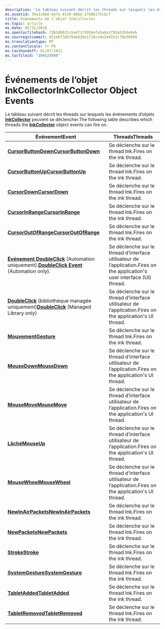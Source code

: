 ```yaml
---
description: 'Le tableau suivant décrit les threads sur lesquels les événements d’objets InkCollector peuvent se déclencher. EventThreadsCursorButtonDownFires sur le thread d’encre. CursorButtonUpFires sur le thread d’encre. CursorDownFires sur le thread d’encre. CursorInRangeFires sur le thread d’encre. CursorOutOfRangeFires sur le thread d’encre. Événement DoubleClick (Automation uniquement). Se déclenche sur le thread d’interface utilisateur de l’application. DoubleClick (bibliothèque managée uniquement) est déclenché sur le thread d’interface utilisateur de l’application. GestureFires sur le thread d’encre. MouseDownFires sur le thread d’interface utilisateur de l’application. MouseMoveFires sur le thread d’interface utilisateur de l’application. MouseUpFires sur le thread d’interface utilisateur de l’application. MouseWheelFires sur le thread d’interface utilisateur de l’application. NewInAirPacketsFires sur le thread d’encre. NewPacketsFires sur le thread d’encre. StrokeFires sur l’encre thread.SystemGestureFires sur le thread d’encre. TabletAddedFires sur le thread d’encre. TabletRemovedFires sur le thread d’encre. '
ms.assetid: 39a1c868-eb7e-4139-806d-27d86175cbcf
title: Événements de l’objet InkCollector
ms.topic: article
ms.date: 05/31/2018
ms.openlocfilehash: 73b5d0031c6a471f3958efa5a8a1f95a5150e8eb
ms.sourcegitcommit: 831e8f3db78ab820e1710cede244553c70e50500
ms.translationtype: MT
ms.contentlocale: fr-FR
ms.lasthandoff: 01/07/2021
ms.locfileid: "104525948"
---
```

# <a name="inkcollector-object-events"></a><span data-ttu-id="cca96-103">Événements de l’objet InkCollector</span><span class="sxs-lookup"><span data-stu-id="cca96-103">InkCollector Object Events</span></span>

<span data-ttu-id="cca96-104">Le tableau suivant décrit les threads sur lesquels les événements d’objets [**InkCollector**](inkcollector-class.md) peuvent se déclencher.</span><span class="sxs-lookup"><span data-stu-id="cca96-104">The following table describes which threads the [**InkCollector**](inkcollector-class.md) object events can fire on.</span></span>



| <span data-ttu-id="cca96-105">Événement</span><span class="sxs-lookup"><span data-stu-id="cca96-105">Event</span></span>                                                                              | <span data-ttu-id="cca96-106">Threads</span><span class="sxs-lookup"><span data-stu-id="cca96-106">Threads</span></span>                                                           |
|------------------------------------------------------------------------------------|-------------------------------------------------------------------|
| [<span data-ttu-id="cca96-107">**CursorButtonDown**</span><span class="sxs-lookup"><span data-stu-id="cca96-107">**CursorButtonDown**</span></span>](inkcollector-cursorbuttondown.md)                          | <span data-ttu-id="cca96-108">Se déclenche sur le thread Ink.</span><span class="sxs-lookup"><span data-stu-id="cca96-108">Fires on the ink thread.</span></span><br/>                               |
| [<span data-ttu-id="cca96-109">**CursorButtonUp**</span><span class="sxs-lookup"><span data-stu-id="cca96-109">**CursorButtonUp**</span></span>](inkcollector-cursorbuttonup.md)                              | <span data-ttu-id="cca96-110">Se déclenche sur le thread Ink.</span><span class="sxs-lookup"><span data-stu-id="cca96-110">Fires on the ink thread.</span></span><br/>                               |
| [<span data-ttu-id="cca96-111">**CursorDown**</span><span class="sxs-lookup"><span data-stu-id="cca96-111">**CursorDown**</span></span>](inkcollector-cursordown.md)                                      | <span data-ttu-id="cca96-112">Se déclenche sur le thread Ink.</span><span class="sxs-lookup"><span data-stu-id="cca96-112">Fires on the ink thread.</span></span><br/>                               |
| [<span data-ttu-id="cca96-113">**CursorInRange**</span><span class="sxs-lookup"><span data-stu-id="cca96-113">**CursorInRange**</span></span>](inkcollector-cursorinrange.md)                                | <span data-ttu-id="cca96-114">Se déclenche sur le thread Ink.</span><span class="sxs-lookup"><span data-stu-id="cca96-114">Fires on the ink thread.</span></span><br/>                               |
| [<span data-ttu-id="cca96-115">**CursorOutOfRange**</span><span class="sxs-lookup"><span data-stu-id="cca96-115">**CursorOutOfRange**</span></span>](inkcollector-cursoroutofrange.md)                          | <span data-ttu-id="cca96-116">Se déclenche sur le thread Ink.</span><span class="sxs-lookup"><span data-stu-id="cca96-116">Fires on the ink thread.</span></span><br/>                               |
| <span data-ttu-id="cca96-117">[**Événement DoubleClick**](inkcollector-doubleclick.md) (Automation uniquement).</span><span class="sxs-lookup"><span data-stu-id="cca96-117">[**DoubleClick Event**](inkcollector-doubleclick.md) (Automation only).</span></span>           | <span data-ttu-id="cca96-118">Se déclenche sur le thread d’interface utilisateur de l’application.</span><span class="sxs-lookup"><span data-stu-id="cca96-118">Fires on the application's user interface (UI) thread.</span></span><br/> |
| <span data-ttu-id="cca96-119">[**DoubleClick**](/previous-versions/ms567614(v=vs.100)) (bibliothèque managée uniquement)</span><span class="sxs-lookup"><span data-stu-id="cca96-119">[**DoubleClick**](/previous-versions/ms567614(v=vs.100)) (Managed Library only)</span></span> | <span data-ttu-id="cca96-120">Se déclenche sur le thread d’interface utilisateur de l’application.</span><span class="sxs-lookup"><span data-stu-id="cca96-120">Fires on the application's UI thread.</span></span><br/>                  |
| [<span data-ttu-id="cca96-121">**Mouvement**</span><span class="sxs-lookup"><span data-stu-id="cca96-121">**Gesture**</span></span>](inkcollector-gesture.md)                                            | <span data-ttu-id="cca96-122">Se déclenche sur le thread Ink.</span><span class="sxs-lookup"><span data-stu-id="cca96-122">Fires on the ink thread.</span></span><br/>                               |
| [<span data-ttu-id="cca96-123">**MouseDown**</span><span class="sxs-lookup"><span data-stu-id="cca96-123">**MouseDown**</span></span>](inkcollector-mousedown.md)                                        | <span data-ttu-id="cca96-124">Se déclenche sur le thread d’interface utilisateur de l’application.</span><span class="sxs-lookup"><span data-stu-id="cca96-124">Fires on the application's UI thread.</span></span><br/>                  |
| [<span data-ttu-id="cca96-125">**MouseMove**</span><span class="sxs-lookup"><span data-stu-id="cca96-125">**MouseMove**</span></span>](inkcollector-mousemove.md)                                        | <span data-ttu-id="cca96-126">Se déclenche sur le thread d’interface utilisateur de l’application.</span><span class="sxs-lookup"><span data-stu-id="cca96-126">Fires on the application's UI thread.</span></span><br/>                  |
| [<span data-ttu-id="cca96-127">**Lâché**</span><span class="sxs-lookup"><span data-stu-id="cca96-127">**MouseUp**</span></span>](inkcollector-mouseup.md)                                            | <span data-ttu-id="cca96-128">Se déclenche sur le thread d’interface utilisateur de l’application.</span><span class="sxs-lookup"><span data-stu-id="cca96-128">Fires on the application's UI thread.</span></span><br/>                  |
| [<span data-ttu-id="cca96-129">**MouseWheel**</span><span class="sxs-lookup"><span data-stu-id="cca96-129">**MouseWheel**</span></span>](inkcollector-mousewheel.md)                                      | <span data-ttu-id="cca96-130">Se déclenche sur le thread d’interface utilisateur de l’application.</span><span class="sxs-lookup"><span data-stu-id="cca96-130">Fires on the application's UI thread.</span></span><br/>                  |
| [<span data-ttu-id="cca96-131">**NewInAirPackets**</span><span class="sxs-lookup"><span data-stu-id="cca96-131">**NewInAirPackets**</span></span>](inkcollector-newinairpackets.md)                            | <span data-ttu-id="cca96-132">Se déclenche sur le thread Ink.</span><span class="sxs-lookup"><span data-stu-id="cca96-132">Fires on the ink thread.</span></span><br/>                               |
| [<span data-ttu-id="cca96-133">**NewPackets**</span><span class="sxs-lookup"><span data-stu-id="cca96-133">**NewPackets**</span></span>](inkcollector-newpackets.md)                                      | <span data-ttu-id="cca96-134">Se déclenche sur le thread Ink.</span><span class="sxs-lookup"><span data-stu-id="cca96-134">Fires on the ink thread.</span></span><br/>                               |
| [<span data-ttu-id="cca96-135">**Stroke**</span><span class="sxs-lookup"><span data-stu-id="cca96-135">**Stroke**</span></span>](inkcollector-stroke.md)                                              | <span data-ttu-id="cca96-136">Se déclenche sur le thread Ink.</span><span class="sxs-lookup"><span data-stu-id="cca96-136">Fires on the ink thread.</span></span><br/>                               |
| [<span data-ttu-id="cca96-137">**SystemGesture**</span><span class="sxs-lookup"><span data-stu-id="cca96-137">**SystemGesture**</span></span>](inkcollector-systemgesture.md)                                | <span data-ttu-id="cca96-138">Se déclenche sur le thread Ink.</span><span class="sxs-lookup"><span data-stu-id="cca96-138">Fires on the ink thread.</span></span><br/>                               |
| [<span data-ttu-id="cca96-139">**TabletAdded**</span><span class="sxs-lookup"><span data-stu-id="cca96-139">**TabletAdded**</span></span>](inkcollector-tabletadded.md)                                    | <span data-ttu-id="cca96-140">Se déclenche sur le thread Ink.</span><span class="sxs-lookup"><span data-stu-id="cca96-140">Fires on the ink thread.</span></span><br/>                               |
| [<span data-ttu-id="cca96-141">**TabletRemoved**</span><span class="sxs-lookup"><span data-stu-id="cca96-141">**TabletRemoved**</span></span>](inkcollector-tabletremoved.md)                                | <span data-ttu-id="cca96-142">Se déclenche sur le thread Ink.</span><span class="sxs-lookup"><span data-stu-id="cca96-142">Fires on the ink thread.</span></span><br/>                               |



 

 

